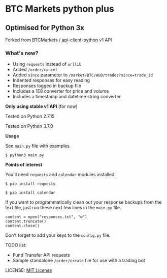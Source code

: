 # BTC Markets python plus
## Optimised for Python 3x
Forked from [BTCMarkets / api-client-python](https://github.com/BTCMarkets/api-client-python) v1 API
### What's new?
* Using `requests` instead of `urllib`
* Added `/order/cancel`
* Added `since` parameter to `/market/BTC/AUD/trades?since=trade_id`
* Indented responses for easy reading
* Responses logged in backup file
* Includes a 1E8 converter for price and volume
* Includes a timestamp and datetime string converter

**Only using stable v1 API** (for now)

Tested on Python 2.7.15

Tested on Python 3.7.0

**Usage**

See `main.py` file with examples.

`$ python3 main.py`

**Points of interest**

You'll need `requests` and `calendar` modules installed.

`$ pip install requests`

`$ pip install calendar`

If you want to programmatically clean out your response backups from the text file, just run these next few lines in the `main.py` file.

`content = open("responces.txt", "w")`  
`content.truncate()`  
`content.close()`

Don't forget to add your keys to the `config.py` file.

TODO list:
* Fund Transfer API requests
* Sample standalone `/order/create` file for use with a trading bot

LICENSE: [MIT License](https://choosealicense.com/licenses/mit/)
